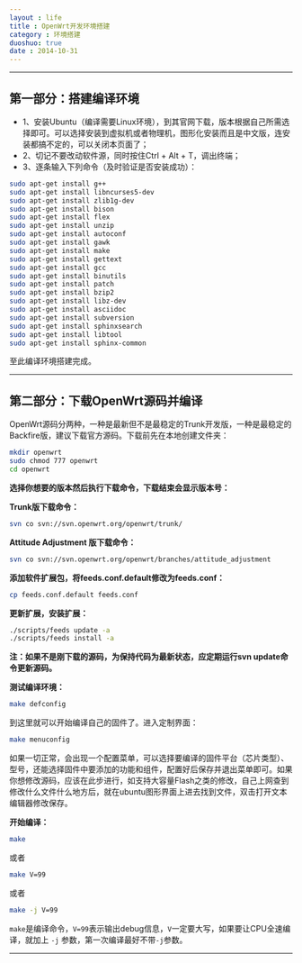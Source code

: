 ```yaml
---
layout : life
title : OpenWrt开发环境搭建
category : 环境搭建
duoshuo: true
date : 2014-10-31
---
```


******

<!-- more -->

## 第一部分：搭建编译环境

* 1、安装Ubuntu（编译需要Linux环境），到其官网下载，版本根据自己所需选择即可。可以选择安装到虚拟机或者物理机，图形化安装而且是中文版，连安装都搞不定的，可以关闭本页面了；
* 2、切记不要改动软件源，同时按住Ctrl + Alt + T，调出终端；
* 3、逐条输入下列命令（及时验证是否安装成功）：

```sh
sudo apt-get install g++
sudo apt-get install libncurses5-dev
sudo apt-get install zlib1g-dev
sudo apt-get install bison
sudo apt-get install flex
sudo apt-get install unzip
sudo apt-get install autoconf
sudo apt-get install gawk
sudo apt-get install make
sudo apt-get install gettext
sudo apt-get install gcc
sudo apt-get install binutils
sudo apt-get install patch
sudo apt-get install bzip2
sudo apt-get install libz-dev
sudo apt-get install asciidoc
sudo apt-get install subversion
sudo apt-get install sphinxsearch
sudo apt-get install libtool
sudo apt-get install sphinx-common
```
至此编译环境搭建完成。

********************************************
## 第二部分：下载OpenWrt源码并编译

 OpenWrt源码分两种，一种是最新但不是最稳定的Trunk开发版，一种是最稳定的Backfire版，建议下载官方源码。下载前先在本地创建文件夹：
 
```sh
mkdir openwrt
sudo chmod 777 openwrt
cd openwrt
```

**选择你想要的版本然后执行下载命令，下载结束会显示版本号：**

**Trunk版下载命令：**

```sh
svn co svn://svn.openwrt.org/openwrt/trunk/
```

**Attitude Adjustment 版下载命令：**

```sh
svn co svn://svn.openwrt.org/openwrt/branches/attitude_adjustment
```

**添加软件扩展包，将feeds.conf.default修改为feeds.conf：**

```sh
cp feeds.conf.default feeds.conf
```

**更新扩展，安装扩展：**

```sh
./scripts/feeds update -a
./scripts/feeds install -a
```

**注：如果不是刚下载的源码，为保持代码为最新状态，应定期运行svn update命令更新源码。**

**测试编译环境：**

```sh
make defconfig
```

到这里就可以开始编译自己的固件了。进入定制界面：

```sh
make menuconfig
```

如果一切正常，会出现一个配置菜单，可以选择要编译的固件平台（芯片类型）、型号，还能选择固件中要添加的功能和组件，配置好后保存并退出菜单即可。如果你想修改源码，应该在此步进行，如支持大容量Flash之类的修改，自己上网查到修改什么文件什么地方后，就在ubuntu图形界面上进去找到文件，双击打开文本编辑器修改保存。

**开始编译：**

```sh
make
```

或者

```sh
make V=99
```

或者

```sh
make -j V=99
```

`make`是编译命令，`V=99`表示输出debug信息，`V`一定要大写，如果要让CPU全速编译，就加上 `-j` 参数，第一次编译最好不带`-j`参数。

********************************************************